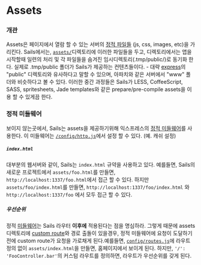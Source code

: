 # Assets

### 개관

Assets은 페이지에서 열람 할 수 있는 서버의 [정적 파일들](http://en.wikipedia.org/wiki/Static_web_page) (js, css, images, etc)을 가리킨다. Sails에서는, [`assets/`](http://beta.sailsjs.org/#/documentation/anatomy/myApp/assets)디렉토리에 이러한 파일들을 두고, 디렉토리에서는 앱을 시작할때 일련의 처리 및 각 파일들을 숨겨진 임시디렉토리(.tmp/public/)로 동기화 한다. 실제로 .tmp/public 폴더가 Sails가 제공하는 컨텐츠들이다. - 대략 [express](https://github.com/expressjs)의 "public" 디렉토리와 유사하다고 말할 수 있으며, 아파치와 같은 서버에서 "www" 폴더와 비슷하다고 볼 수 있다. 이러한 중간 과정들은 Sails가 LESS, CoffeeScript, SASS, spritesheets, Jade templates와 같은 prepare/pre-compile assets을 이용 할 수 있게끔 한다.

### 정적 미들웨어

보이지 않는곳에서, Sails는 assets을 제공하기위해 익스프레스의 [정적 미들웨어](http://www.senchalabs.org/connect/static.html)를 사용한다. 이 미들웨어는 [`/config/http.js`](/#/documentation/reference/sails.config/sails.config.http.html)에서 설정 할 수 있다. (예. 캐쉬 설정)

##### `index.html`
대부분의 웹서버와 같이, Sails는 `index.html` 규약을 사용하고 있다. 예를들면, Sails의 새로운 프로젝트에서 `assets/foo.html`를 만들면, `http://localhost:1337/foo.html`에서 접근 할 수 있다. 하지만 `assets/foo/index.html`를 만들면, `http://localhost:1337/foo/index.html` 와 `http://localhost:1337/foo` 에서 모두 접근 할 수 있다.

##### 우선순위
정적 [미들웨어](http://stephensugden.com/middleware_guide/)는 Sails 라우터 **이후에** 적용된다는 점을 명심하라. 그렇게 때문에 assets 디렉토리에 [custom route](/#/documentation/concepts/Routes?q=custom-routes)와 경로 출돌이 있을경우, 정적 미들웨어에 요청이 도달하기 전에 custom route가 요청을 가로채게 된다.예를들면, [`config/routes.js`](/#/documentation/reference/sails.config/sails.config.routes.html)에 라우트 정의 없이 `assets/index.html`을 만들면, 홈페이지에서 보이게 된다. 하지만, `'/': 'FooController.bar'`의 커스텀 라우트를 정의하면, 라우트가 우선순위를 갖게 된다.


<docmeta name="uniqueID" value="Assets220313">
<docmeta name="displayName" value="Assets">
